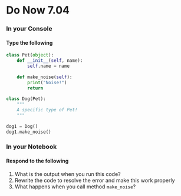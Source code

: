 # Do Now 7.04

### In your Console
#### Type the following

```python
class Pet(object): 
	def __init__(self, name): 
		self.name = name
	
	def make_noise(self): 
		print("Noise!")
		return 
		
class Dog(Pet): 
	"""
	A specific type of Pet! 
	"""
	
dog1 = Dog()
dog1.make_noise()
```
### In your Notebook
#### Respond to the following

1. What is the output when you run this code?
2. Rewrite the code to resolve the error and make this work properly
3. What happens when you call method `make_noise`?
